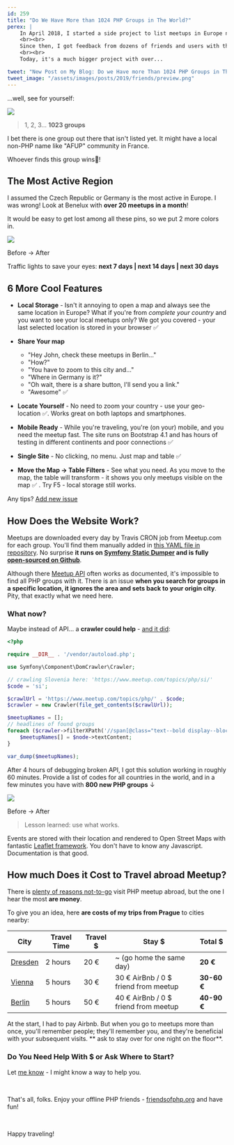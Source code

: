 ```yaml
---
id: 259
title: "Do We Have More than 1024 PHP Groups in The World?"
perex: |
    In April 2018, I started a side project to list meetups in Europe near Prague. **PHP meetups are so much fun**, and I didn't find any single-page with a map that would list them. At the start, this site had a small table, with 10 meetups a month, very *modern* black/white Times New Roman design, and *advanced* human-manual updating.
    <br><br>
    Since then, I got feedback from dozens of friends and users with these WTFs and ideas - they helped me add a feature now and then, polish design with emoji and Bootstrap, **automate everything and even crawl over 150 URLs**. I bought [friendsofphp.org](https://friendsofphp.org) domain, and the project became a single standalone page.
    <br><br>
    Today, it's a much bigger project with over...

tweet: "New Post on My Blog: Do we Have more Than 1024 PHP Groups in The World?     #meet #travelling #phpfamily"
tweet_image: "/assets/images/posts/2019/friends/preview.png"
---
```


...well, see for yourself:

<div class="text-center">
    <a href="https://friendsofphp.org/">
        <img src="/assets/images/posts/2019/friends/preview.png">
    </a>
</div>

<blockquote class="blockquote text-center">
    1, 2, 3... <strong>1023 groups</strong>
</blockquote>

I bet there is one group out there that isn't listed yet. It might have a local non-PHP name like "AFUP" community in France.

Whoever finds this group wins🍺!

## The Most Active Region

I assumed the Czech Republic or Germany is the most active in Europe. I was wrong! Look at Benelux with **over 20 meetups in a month**!

It would be easy to get lost among all these pins, so we put 2 more colors in.

<div class="text-center">
    <img src="/assets/images/posts/2019/friends/colors-before-after.png" class="img-thumbnail">
    <p>Before → After</p>
    <p>
        Traffic lights to save your eyes:
        <strong>
            <span class="text-success">next 7 days</span>
            | <span class="text-warning">next 14 days</span>
            | <span class="text-danger">next 30 days</span>
        </strong>
    </p>
</div>

## 6 More Cool Features

- **Local Storage** - Isn't it annoying to open a map and always see the same location in Europe? What if you're from *complete your country* and you want to see your local meetups only? We got you covered - your last selected location is stored in your browser ✅

- **Share Your map**
    - "Hey John, check these meetups in Berlin..."
    - "How?"
    - "You have to zoom to this city and..."
    - "Where in Germany is it?"
    - "Oh wait, there is a share button, I'll send you a link."
    - "Awesome" ✅

- **Locate Yourself** - No need to zoom your country - use your geo-location ✅. Works great on both laptops and smartphones.

- **Mobile Ready** - While you're traveling, you're (on your) mobile, and you need the meetup fast. The site runs on Bootstrap 4.1 and has hours of testing in different continents and poor connections ✅

- **Single Site** - No clicking, no menu. Just map and table ✅

- **Move the Map → Table Filters** - See what you need. As you move to the map, the table will transform - it shows you only meetups visible on the map ✅ . Try F5 - local storage still works.

Any tips? [Add new issue](https://github.com/TomasVotruba/friendsofphp.org/issues)

## How Does the Website Work?

Meetups are downloaded every day by Travis CRON job from Meetup.com for each group. You'll find them manually added in [this YAML file in repository](https://github.com/TomasVotruba/friendsofphp.org/blob/master/config/_data/groups.yaml). No surprise **it runs on [Symfony Static Dumper](https://github.com/symplify/symfony-static-dumper) and is fully [open-sourced on Github](https://github.com/tomasvotruba/friendsofphp.org)**.

Although there [Meetup API](https://www.meetup.com/meetup_api) often works as documented, it's impossible to find all PHP groups with it. There is an issue **when you search for groups in a specific location, it ignores the area and sets back to your origin city**. Pity, that exactly what we need here.

### What now?

Maybe instead of API... a **crawler could help** - [and it did](https://github.com/meetup/api/issues/249#issuecomment-427548572):

```php
<?php

require __DIR__ . '/vendor/autoload.php';

use Symfony\Component\DomCrawler\Crawler;

// crawling Slovenia here: 'https://www.meetup.com/topics/php/si/'
$code = 'si';

$crawlUrl = 'https://www.meetup.com/topics/php/' . $code;
$crawler = new Crawler(file_get_contents($crawlUrl));

$meetupNames = [];
// headlines of found groups
foreach ($crawler->filterXPath('//span[@class="text--bold display--block"]') as $node) {
    $meetupNames[] = $node->textContent;
}

var_dump($meetupNames);
```

After 4 hours of debugging broken API, I got this solution working in roughly 60 minutes.
Provide a list of codes for all countries in the world, and in a few minutes you have with **800 new PHP groups** ↓

<div class="text-center">
    <img src="/assets/images/posts/2019/friends/groups-before-after.png" class="img-thumbnail">
    <p>Before → After</p>
</div>

<blockquote class="blockquote text-center">
   Lesson learned: use what works.
</blockquote>

Events are stored with their location and rendered to Open Street Maps with fantastic [Leaflet framework](https://leafletjs.com). You don't have to know any Javascript. Documentation is that good.

## How much Does it Cost to Travel abroad Meetup?

There is [plenty of reasons not-to-go](/blog/2018/07/23/5-signs-should-never-have-a-talk-abroad/) visit PHP meetup abroad, but the one I hear the most **are money**.

To give you an idea, here **are costs of my trips from Prague** to cities nearby:

<table class="table table-bordered">
    <thead class="table-inverse">
        <tr>
            <th class="text-center">City</th>
            <th class="text-center">Travel Time</th>
            <th class="text-center">Travel $</th>
            <th class="text-center">Stay $</th>
            <th class="text-center">Total $</th>
        </tr>
    </thead>
    <tr>
        <td><a href="https://www.meetup.com/PHP-USERGROUP-DRESDEN/">Dresden</a></td>
        <td>2 hours</td>
        <td>20 € </td>
        <td>~ <span class="text-muted">(go home the same day)</span></td>
        <td class="text-right"><strong>20 €</strong></td>
    </tr>
    <tr>
        <td><a href="https://www.meetup.com/viennaphp/">Vienna</a></td>
        <td>5 hours</td>
        <td>30 € </td>
        <td>30 € AirBnb / 0 $ friend from meetup</td>
        <td class="text-right"><strong>30-60 €</strong></td>
    </tr>
    <tr>
        <td><a href="https://www.meetup.com/Berlin-PHP-Usergroup/">Berlin</a></td>
        <td>5 hours</td>
        <td>50 €</td>
        <td>40 € AirBnb / 0 $ friend from meetup</td>
        <td class="text-right"><strong>40-90 €</strong></td>
    </tr>
</table>

At the start, I had to pay Airbnb. But when you go to meetups more than once, you'll remember people; they'll remember you, and they're beneficial with your subsequent visits. ** ask to stay over for one night on the floor**.

### Do You Need Help With $ or Ask Where to Start?

Let [me know](/contact) - I might know a way to help you.

<br>

That's all, folks. Enjoy your offline PHP friends - [friendsofphp.org](https://friendsofphp.org) and have fun!

<br>

Happy traveling!
